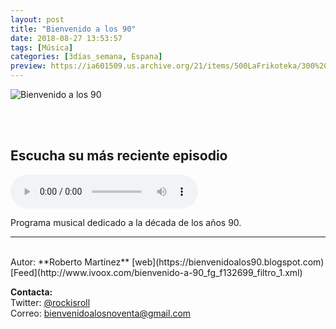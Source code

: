 ```yaml
---
layout: post
title: "Bienvenido a los 90"
date: 2018-08-27 13:53:57
tags: [Música]
categories: [3días_semana, Espana]
preview: https://ia601509.us.archive.org/21/items/500LaFrikoteka/300%20-%20Robert%20Martinez.jpg
---
```


![Bienvenido a los 90](https://ia601509.us.archive.org/21/items/500LaFrikoteka/500%20-%20Robert%20Martinez.jpg)

<br/>
<br/>

## Escucha su más reciente episodio

<!--reproductor-feed=http://www.ivoox.com/bienvenido-a-90_fg_f132699_filtro_1.xml-->
<!--reproductor-start-->
<audio id="audio" preload="auto" controls="" src="https://www.ivoox.com/programa-467-the-best-of-gaz-coombes_mf_30603080_feed_1.mp3"></audio>
<!--reproductor-end-->

Programa musical dedicado a la década de los años 90.

_ _ _

<br>
Autor: **Roberto Martínez**  
[web](https://bienvenidoalos90.blogspot.com)  
[Feed](http://www.ivoox.com/bienvenido-a-90_fg_f132699_filtro_1.xml)   


**Contacta:**  
Twitter: [@rockisroll](https://twitter.com/rockisroll)  
Correo: [bienvenidoalosnoventa@gmail.com](mailto:bienvenidoalosnoventa@gmail.com)  

